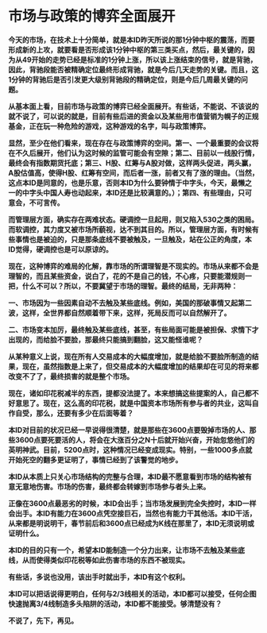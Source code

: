 市场与政策的博弈全面展开
====



**今天的市场，在技术上十分简单，就是本ID昨天所说的那1分钟中枢的震荡，而要形成新的上攻，就要看是否形成该1分钟中枢的第三类买点，然后，最关键的，因为从49开始的走势已经是标准的1分钟上涨，所以该上涨结束的信号，就是背驰，因此，背驰段能否被精确定位最终形成背驰，就是今后几天走势的关键。而且，这1分钟的背驰后是否引发更大级别背驰段的精确定位，则是今后几周最关键的问题。**

**从基本面上看，目前市场与政策的博弈已经全面展开。有些话，不能说、不该说的就不说了，可以说的就是，目前有些后进的资金以及某些用市值营销为幌子的正规基金，正在玩一种危险的游戏，这种游戏的名字，叫与政策博弈。**

**显然，至少在他们看来，现在存在与政策博弈的空间。第一、一个最重要的会议将在不久后展开，他们认为这时候的监管可能会有空隙；第二、目前以一线股行情，最终会有指数期货托底；第三、H股、红筹与A股对做，这样两头促进，两头赢，A股估值高，使得H股、红筹有空间，而后者一涨，前者又有了涨的理由。（当然，这点本ID是同意的，也是乐意，否则本ID为什么要钟情于中字头，今天，最懒之一的中字头中国人寿也动起来，本ID还是比较满意的。）；第四、有些理由，只可意会，不可言传。**

**而管理层方面，确实存在两难状态。硬调控一旦起用，则又陷入530之类的困局。而软调控，其力度又被市场所藐视，达不到其目的。所以，管理层方面，有时候有些事情也是被迫的，只是那条底线不要被触及，一旦触及，站在公正的角度，本ID觉得，硬调控也是可以原谅的。**

**现在，这种博弈的难局的化解，靠市场的所谓理智是不现实的。市场从来都不会是理智的，而且某些资金，说白了，花的不是自己的钱，不心疼，只要能潜规则一把，什么不可以？所以，不要冀望于市场的理智。最终的结局，无非两种：**

**一、市场因为一些因素自动不去触及某些底线。例如，美国的那破事情又起第二波，这样，全世界都自然顺着带下来，这样，死局反而可以自然解开了。**

**二、市场变本加厉，最终触及某些底线，甚至，有些局面可能是被担保、求情下才出现的，而给脸不要脸，那最终只能搞到翻脸，这又能怪谁呢？**

**从某种意义上说，现在所有人交易成本的大幅度增加，就是给脸不要脸所制造的结果，现在，虽然指数是上来了，但交易成本的大幅度增加的结果却在可见的将来都改变不了了，最终损害的就是整个市场。**

**现在，诸如印花税减半的东西，提都没法提了。本来想搞这些提案的人，自己都不好意思了。现在，这么高的印花税，就是中国资本市场所有参与者的共业，这叫自作自受，那么，还要有多少在后面等着？**

**本ID对目前的状况已经一早说得很清楚，就是那些在3600点要毁掉市场的人、那些3600点要死要活的人，将会在大涨百分之N十后就开始兴奋，开始忽悠他们的英明神武。目前，5200点时，这种情况已经变成现实。特别，一些1000多点就开始死空的翻多更证明了，事情已经到了该警觉的地步。**

**本ID从本质上只关心市场结构的完整与合理，本ID最不愿意看到市场的结构被有意无意地伤害。市场的伤害，最终都会转嫁到市场参与者头上来。**

**正像在3600点最恶劣的时候，本ID会出手；当市场发展到完全失控时，本ID一样会出手。本ID有能力在3600点凭空接巨石，当然也有能力干其他活。本ID干活，从来都是明说明干，春节前后和3600点已经成为K线在那里了，本ID无须说明或证明什么。**

**本ID的目的只有一个，希望本ID能制造一个分力出来，让市场不去触及某些底线，从而使得类似印花税等如此伤害市场的东西不被现实。**

**有些话，多说也没用，该出手时就出手，本ID有这个权利。**

**本ID可以把话说得更明白，任何与2/3线相关的活动，本ID都可以接受，任何企图快速抛离3/4线制造多头陷阱的活动，本ID都不能接受。够清楚没有？**

**不说了，先下，再见。**
